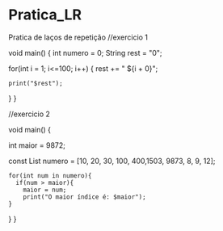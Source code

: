 # Pratica_LR
Pratica de laços de repetição
//exercicio 1

void main() {
  int numero = 0;
  String rest = "0";
  
  for(int i = 1; i<=100; i++) {
    rest += " ${i + 0}";
    
    
    print("$rest");
  }
}


//exercicio 2

void main() {
  
  int maior = 9872;
 
  const List numero = [10, 20, 30, 100, 400,1503, 9873, 8, 9, 12];
  
    for(int num in numero){
      if(num > maior){
        maior = num;
        print("O maior índice é: $maior");
    }
  }
}
